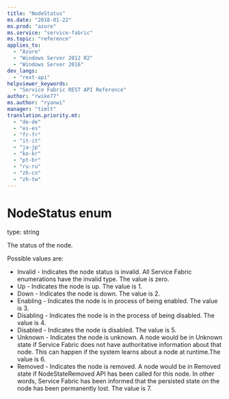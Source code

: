 ```yaml
---
title: "NodeStatus"
ms.date: "2018-01-22"
ms.prod: "azure"
ms.service: "service-fabric"
ms.topic: "reference"
applies_to: 
  - "Azure"
  - "Windows Server 2012 R2"
  - "Windows Server 2016"
dev_langs: 
  - "rest-api"
helpviewer_keywords: 
  - "Service Fabric REST API Reference"
author: "rwike77"
ms.author: "ryanwi"
manager: "timlt"
translation.priority.mt: 
  - "de-de"
  - "es-es"
  - "fr-fr"
  - "it-it"
  - "ja-jp"
  - "ko-kr"
  - "pt-br"
  - "ru-ru"
  - "zh-cn"
  - "zh-tw"
---
```

# NodeStatus enum

type: string

The status of the node.

Possible values are: 

  - Invalid - Indicates the node status is invalid. All Service Fabric enumerations have the invalid type. The value is zero.
  - Up - Indicates the node is up. The value is 1.
  - Down - Indicates the node is down. The value is 2.
  - Enabling - Indicates the node is in process of being enabled. The value is 3.
  - Disabling - Indicates the node is in the process of being disabled. The value is 4.
  - Disabled - Indicates the node is disabled. The value is 5.
  - Unknown - Indicates the node is unknown. A node would be in Unknown state if Service Fabric does not have authoritative information about that node. This can happen if the system learns about a node at runtime.The value is 6.
  - Removed - Indicates the node is removed. A node would be in Removed state if NodeStateRemoved API has been called for this node. In other words, Service Fabric has been informed that the persisted state on the node has been permanently lost. The value is 7.

